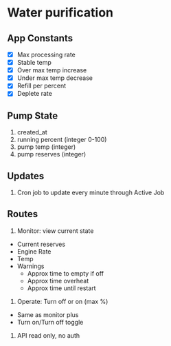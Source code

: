 # Water purification

## App Constants
 - [x] Max processing rate
 - [x] Stable temp
 - [x] Over max temp increase
 - [x] Under max temp decrease
 - [x] Refill per percent
 - [x] Deplete rate

## Pump State
 1. created_at
 1. running percent (integer 0-100)
 1. pump temp (integer) 
 1. pump reserves (integer)

## Updates
 1. Cron job to update every minute through Active Job

## Routes 
 1. Monitor: view current state
   * Current reserves
   * Engine Rate
   * Temp 
   * Warnings
     * Approx time to empty if off
     * Approx time overheat
     * Approx time until restart
 1. Operate: Turn off or on (max %)
   * Same as monitor plus
   * Turn on/Turn off toggle
 1. API read only, no auth
